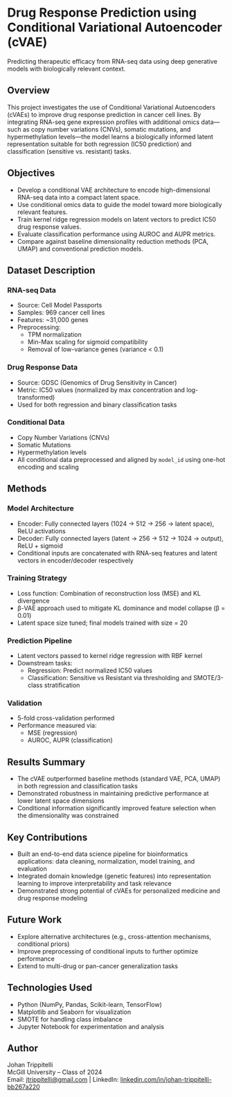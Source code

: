 # Drug Response Prediction using Conditional Variational Autoencoder (cVAE)

Predicting therapeutic efficacy from RNA-seq data using deep generative models with biologically relevant context.

## Overview

This project investigates the use of Conditional Variational Autoencoders (cVAEs) to improve drug response prediction in cancer cell lines. By integrating RNA-seq gene expression profiles with additional omics data—such as copy number variations (CNVs), somatic mutations, and hypermethylation levels—the model learns a biologically informed latent representation suitable for both regression (IC50 prediction) and classification (sensitive vs. resistant) tasks.

## Objectives

- Develop a conditional VAE architecture to encode high-dimensional RNA-seq data into a compact latent space.
- Use conditional omics data to guide the model toward more biologically relevant features.
- Train kernel ridge regression models on latent vectors to predict IC50 drug response values.
- Evaluate classification performance using AUROC and AUPR metrics.
- Compare against baseline dimensionality reduction methods (PCA, UMAP) and conventional prediction models.

## Dataset Description

### RNA-seq Data
- Source: Cell Model Passports
- Samples: 969 cancer cell lines
- Features: ~31,000 genes
- Preprocessing:
  - TPM normalization
  - Min-Max scaling for sigmoid compatibility
  - Removal of low-variance genes (variance < 0.1)

### Drug Response Data
- Source: GDSC (Genomics of Drug Sensitivity in Cancer)
- Metric: IC50 values (normalized by max concentration and log-transformed)
- Used for both regression and binary classification tasks

### Conditional Data
- Copy Number Variations (CNVs)
- Somatic Mutations
- Hypermethylation levels
- All conditional data preprocessed and aligned by `model_id` using one-hot encoding and scaling

## Methods

### Model Architecture
- Encoder: Fully connected layers (1024 → 512 → 256 → latent space), ReLU activations
- Decoder: Fully connected layers (latent → 256 → 512 → 1024 → output), ReLU + sigmoid
- Conditional inputs are concatenated with RNA-seq features and latent vectors in encoder/decoder respectively

### Training Strategy
- Loss function: Combination of reconstruction loss (MSE) and KL divergence
- β-VAE approach used to mitigate KL dominance and model collapse (β = 0.01)
- Latent space size tuned; final models trained with size = 20

### Prediction Pipeline
- Latent vectors passed to kernel ridge regression with RBF kernel
- Downstream tasks:
  - Regression: Predict normalized IC50 values
  - Classification: Sensitive vs Resistant via thresholding and SMOTE/3-class stratification

### Validation
- 5-fold cross-validation performed
- Performance measured via:
  - MSE (regression)
  - AUROC, AUPR (classification)

## Results Summary

- The cVAE outperformed baseline methods (standard VAE, PCA, UMAP) in both regression and classification tasks
- Demonstrated robustness in maintaining predictive performance at lower latent space dimensions
- Conditional information significantly improved feature selection when the dimensionality was constrained

## Key Contributions

- Built an end-to-end data science pipeline for bioinformatics applications: data cleaning, normalization, model training, and evaluation
- Integrated domain knowledge (genetic features) into representation learning to improve interpretability and task relevance
- Demonstrated strong potential of cVAEs for personalized medicine and drug response modeling

## Future Work

- Explore alternative architectures (e.g., cross-attention mechanisms, conditional priors)
- Improve preprocessing of conditional inputs to further optimize performance
- Extend to multi-drug or pan-cancer generalization tasks

## Technologies Used

- Python (NumPy, Pandas, Scikit-learn, TensorFlow)
- Matplotlib and Seaborn for visualization
- SMOTE for handling class imbalance
- Jupyter Notebook for experimentation and analysis

## Author

Johan Trippitelli  
McGill University – Class of 2024  
Email: jtrippitelli@gmail.com | LinkedIn: [linkedin.com/in/johan-trippitelli-bb267a220](https://www.linkedin.com/in/johan-trippitelli-bb267a220)

